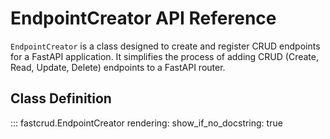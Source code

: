 # EndpointCreator API Reference

`EndpointCreator` is a class designed to create and register CRUD endpoints for a FastAPI application. It simplifies the process of adding CRUD (Create, Read, Update, Delete) endpoints to a FastAPI router.

## Class Definition

::: fastcrud.EndpointCreator
    rendering:
      show_if_no_docstring: true
